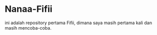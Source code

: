 # Nanaa-Fifii
ini adalah repository pertama Fifii, dimana saya masih pertama kali dan masih mencoba-coba.
